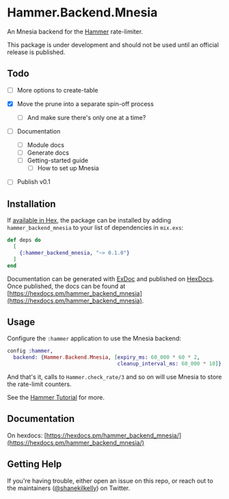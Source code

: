 # Hammer.Backend.Mnesia

An Mnesia backend for the [Hammer](https://github.com/ExHammer/hammer) rate-limiter.

This package is under development and should not be used until an official release
is published.


## Todo

- [ ] More options to create-table
- [x] Move the prune into a separate spin-off process
  - [ ] And make sure there's only one at a time?
- [ ] Documentation
  - [ ] Module docs
  - [ ] Generate docs
  - [ ] Getting-started guide
    - [ ] How to set up Mnesia
- [ ] Publish v0.1


## Installation

If [available in Hex](https://hex.pm/docs/publish), the package can be installed
by adding `hammer_backend_mnesia` to your list of dependencies in `mix.exs`:

```elixir
def deps do
  [
    {:hammer_backend_mnesia, "~> 0.1.0"}
  ]
end
```

Documentation can be generated with [ExDoc](https://github.com/elixir-lang/ex_doc)
and published on [HexDocs](https://hexdocs.pm). Once published, the docs can
be found at [https://hexdocs.pm/hammer_backend_mnesia](https://hexdocs.pm/hammer_backend_mnesia).



## Usage

Configure the `:hammer` application to use the Mnesia backend:

```elixir
config :hammer,
  backend: {Hammer.Backend.Mnesia, [expiry_ms: 60_000 * 60 * 2,
                                    cleanup_interval_ms: 60_000 * 10]}
```

And that's it, calls to `Hammer.check_rate/3` and so on will use Mnesia to store
the rate-limit counters.

See the [Hammer Tutorial](https://hexdocs.pm/hammer/tutorial.html) for more.

## Documentation

On hexdocs: [https://hexdocs.pm/hammer_backend_mnesia/](https://hexdocs.pm/hammer_backend_mnesia/)


## Getting Help

If you're having trouble, either open an issue on this repo, or reach out to the maintainers ([@shanekilkelly](https://twitter.com/shanekilkelly)) on Twitter.

